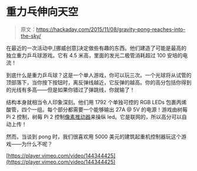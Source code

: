 # 重力乓伸向天空

> 原文：<https://hackaday.com/2015/11/08/gravity-pong-reaches-into-the-sky/>

在最近的一次活动中,[挪威创意]决定做些有趣的东西。他们建造了可能是最高的独立重力乒乓球游戏。它有 4.5 米高，里面的发光二极管消耗超过 100 安培的电流！

到底什么是重力乒乓球？这是一个单人游戏，你可以玩三次。一个光球将从试管的顶部落下，当你按下按钮时，离反弹线越近，它反弹的越高。你的高分包括你得到的光线有多高——但是如果你错过了弹跳线，你就输了！

结构本身就相当令人印象深刻。他们用 1792 个单独可控的 RGB LEDs 包裹丙烯酸管，四个一组。每个部分都需要一个能够输出 27A @ 5V 的电源！游戏由树莓 Pi 2 控制，树莓 Pi 2 控制[像素推动器](http://www.heroicrobotics.com/products/pixelpusher)来操纵 led。它是联网的，所以高分可以自动上传！

然而，当谈到 pong 时，我们很喜欢用 5000 美元的建筑起重机控制器玩这个游戏——为什么不呢？

[https://player.vimeo.com/video/144344425](https://player.vimeo.com/video/144344425)